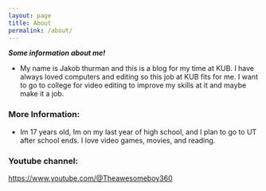 ```yaml
---
layout: page
title: About
permalink: /about/
---
```


***Some information about me!***
- My name is Jakob thurman and this is a blog for my time at KUB. I have always loved computers and editing so this job at KUB fits for me. I want to go to college for video editing to improve my skills at it and maybe make it a job.
### More Information:
- Im 17 years old, Im on my last year of high school, and I plan to go to UT after school ends. I love video games, movies, and reading. 

### Youtube channel: 
<https://www.youtube.com/@Theawesomeboy360>


